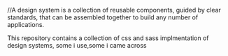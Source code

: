 


//A design system is a collection of reusable components, guided by clear standards, that can be assembled together to build any number of applications.



This repository contains a collection of css and sass implmentation of design systems, some i use,some i came across
